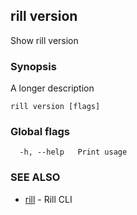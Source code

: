 ## rill version

Show rill version

### Synopsis

A longer description

```
rill version [flags]
```

### Global flags

```
  -h, --help   Print usage
```

### SEE ALSO

* [rill](rill.md)	 - Rill CLI

